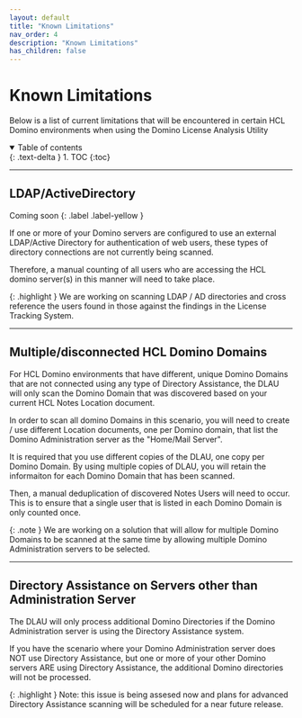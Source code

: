 ```yaml
---
layout: default
title: "Known Limitations"
nav_order: 4
description: "Known Limitations"
has_children: false
---
```


<h1>Known Limitations</h1>

Below is a list of current limitations that will be encountered in certain HCL Domino environments when using the Domino License Analysis Utility

<details open markdown="block">
  <summary>
    Table of contents
  </summary>
  {: .text-delta }
1. TOC
{:toc}
</details>

___
## LDAP/ActiveDirectory 

Coming soon
{: .label .label-yellow }

If one or more of your Domino servers are configured to use an external LDAP/Active Directory for authentication of web users, these types of directory connections are not currently being scanned.

Therefore, a manual counting of all users who are accessing the HCL domino server(s) in this manner will need to take place. 

{: .highlight } 
We are working on scanning LDAP / AD directories and cross reference the users found in those against the findings in the License Tracking System.

___
## Multiple/disconnected HCL Domino Domains

For HCL Domino environments that have different, unique Domino Domains that are not connected using any type of Directory Assistance, the DLAU will only scan the Domino Domain that was discovered based on your current HCL Notes Location document.

In order to scan all domino Domains in this scenario, you will need to create / use different Location documents, one per Domino domain, that list the Domino Administration server as the "Home/Mail Server".

It is required that you use different copies of the DLAU, one copy per Domino Domain. By using multiple copies of DLAU, you will retain the informaiton for each Domino Domain that has been scanned.

Then, a manual deduplication of discovered Notes Users will need to occur. This is to ensure that a single user that is listed in each Domino Domain is only counted once.

{: .note }
We are working on a solution that will allow for multiple Domino Domains to be scanned at the same time by allowing multiple Domino Administration servers to be selected.

___
## Directory Assistance on Servers other than Administration Server

The DLAU will only process additional Domino Directories if the Domino Administration server is using the Directory Assistance system.

If you have the scenario where your Domino Administration server does NOT use Directory Assistance, but one or more of your other Domino servers ARE using Directory Assistance, the additional Domino directories will not be processed.

{: .highlight } 
Note: this issue is being assesed now and plans for advanced Directory Assistance scanning will be scheduled for a near future release.